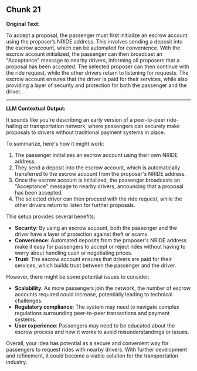 ## Chunk 21

**Original Text:**

To accept a proposal, the passenger must first initialize an escrow account using the proposer’s NRIDE address. This involves sending a deposit into the escrow account, which can be automated for convenience. With the escrow account initialized, the passenger can then broadcast an "Acceptance" message to nearby
drivers, informing all proposers that a proposal has been accepted. The selected proposer can then continue with the ride request, while the other drivers return to listening for
requests. The escrow account ensures that the driver is paid for their services, while also providing a layer
of security and protection for both the passenger and the driver.

---

**LLM Contextual Output:**

It sounds like you're describing an early version of a peer-to-peer ride-hailing or transportation network, where passengers can securely make proposals to drivers without traditional payment systems in place.

To summarize, here's how it might work:

1. The passenger initializes an escrow account using their own NRIDE address.
2. They send a deposit into the escrow account, which is automatically transferred to the escrow account from the proposer's NRIDE address.
3. Once the escrow account is initialized, the passenger broadcasts an "Acceptance" message to nearby drivers, announcing that a proposal has been accepted.
4. The selected driver can then proceed with the ride request, while the other drivers return to listen for further proposals.

This setup provides several benefits:

* **Security**: By using an escrow account, both the passenger and the driver have a layer of protection against theft or scams.
* **Convenience**: Automated deposits from the proposer's NRIDE address make it easy for passengers to accept or reject rides without having to worry about handling cash or negotiating prices.
* **Trust**: The escrow account ensures that drivers are paid for their services, which builds trust between the passenger and the driver.

However, there might be some potential issues to consider:

* **Scalability**: As more passengers join the network, the number of escrow accounts required could increase, potentially leading to technical challenges.
* **Regulatory compliance**: The system may need to navigate complex regulations surrounding peer-to-peer transactions and payment systems.
* **User experience**: Passengers may need to be educated about the escrow process and how it works to avoid misunderstandings or issues.

Overall, your idea has potential as a secure and convenient way for passengers to request rides with nearby drivers. With further development and refinement, it could become a viable solution for the transportation industry.
